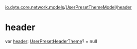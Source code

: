 [io.dyte.core.network.models](../index.md)/[UserPresetThemeModel](index.md)/[header](header.md)

# header


var [header](header.md): [UserPresetHeaderTheme](../-user-preset-header-theme/index.md)? = null
